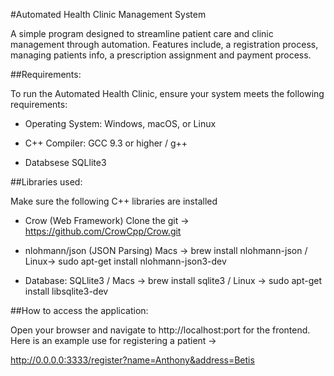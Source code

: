 #Automated Health Clinic Management System 

A simple program designed to streamline patient care and clinic management through automation.
Features include, a registration process, managing patients info, a prescription assignment and payment process.


##Requirements:

To run the Automated Health Clinic, ensure your system meets the following requirements:

- Operating System: Windows, macOS, or Linux

- C++ Compiler: GCC 9.3 or higher / g++
  
- Databsese SQLlite3

##Libraries used:

Make sure the following C++ libraries are installed

- Crow (Web Framework) Clone the git -> https://github.com/CrowCpp/Crow.git
  
- nlohmann/json (JSON Parsing) Macs -> brew install nlohmann-json / Linux-> sudo apt-get install nlohmann-json3-dev
  
-  Database: SQLlite3 / Macs -> brew install sqlite3 / Linux -> sudo apt-get install libsqlite3-dev

##How to access the application:

Open your browser and navigate to http://localhost:port for the frontend. Here is an example use for registering a patient -> 

http://0.0.0.0:3333/register?name=Anthony&address=Betis

  


